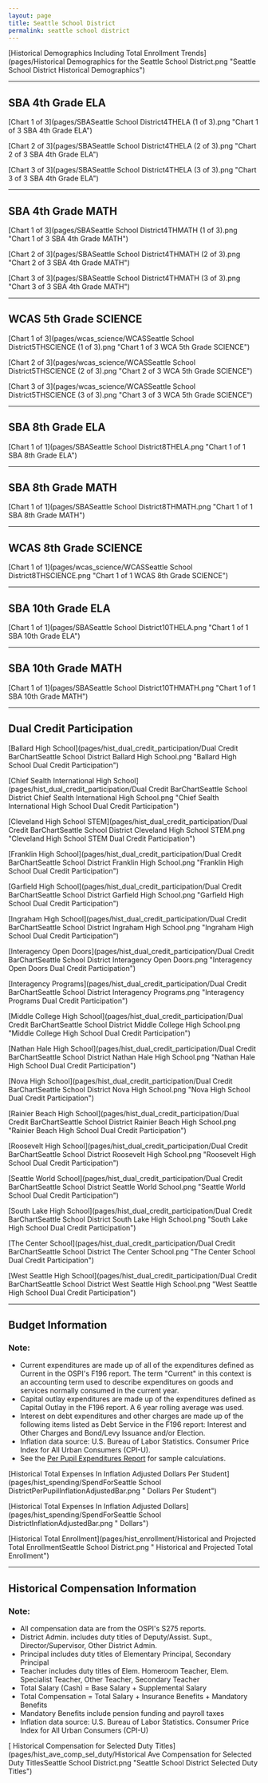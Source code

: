 ```yaml
---
layout: page
title: Seattle School District
permalink: seattle school district
---
```



[Historical Demographics Including Total Enrollment Trends](pages/Historical Demographics for the Seattle School District.png "Seattle School District Historical Demographics")

___

## SBA 4th Grade ELA

[Chart 1 of 3](pages/SBASeattle School District4THELA (1 of 3).png "Chart 1 of 3 SBA 4th Grade ELA")

[Chart 2 of 3](pages/SBASeattle School District4THELA (2 of 3).png "Chart 2 of 3 SBA 4th Grade ELA")

[Chart 3 of 3](pages/SBASeattle School District4THELA (3 of 3).png "Chart 3 of 3 SBA 4th Grade ELA")


___

## SBA 4th Grade MATH

[Chart 1 of 3](pages/SBASeattle School District4THMATH (1 of 3).png "Chart 1 of 3 SBA 4th Grade MATH")

[Chart 2 of 3](pages/SBASeattle School District4THMATH (2 of 3).png "Chart 2 of 3 SBA 4th Grade MATH")

[Chart 3 of 3](pages/SBASeattle School District4THMATH (3 of 3).png "Chart 3 of 3 SBA 4th Grade MATH")


___

## WCAS 5th Grade SCIENCE

[Chart 1 of 3](pages/wcas_science/WCASSeattle School District5THSCIENCE (1 of 3).png "Chart 1 of 3 WCA 5th Grade SCIENCE")

[Chart 2 of 3](pages/wcas_science/WCASSeattle School District5THSCIENCE (2 of 3).png "Chart 2 of 3 WCA 5th Grade SCIENCE")

[Chart 3 of 3](pages/wcas_science/WCASSeattle School District5THSCIENCE (3 of 3).png "Chart 3 of 3 WCA 5th Grade SCIENCE")


___

## SBA 8th Grade ELA

[Chart 1 of 1](pages/SBASeattle School District8THELA.png "Chart 1 of 1 SBA 8th Grade ELA")


___

## SBA 8th Grade MATH

[Chart 1 of 1](pages/SBASeattle School District8THMATH.png "Chart 1 of 1 SBA 8th Grade MATH")


___

## WCAS 8th Grade SCIENCE

[Chart 1 of 1](pages/wcas_science/WCASSeattle School District8THSCIENCE.png "Chart 1 of 1 WCAS 8th Grade SCIENCE")


___

## SBA 10th Grade ELA

[Chart 1 of 1](pages/SBASeattle School District10THELA.png "Chart 1 of 1 SBA 10th Grade ELA")


___

## SBA 10th Grade MATH

[Chart 1 of 1](pages/SBASeattle School District10THMATH.png "Chart 1 of 1 SBA 10th Grade MATH")


___

## Dual Credit Participation

[Ballard High School](pages/hist_dual_credit_participation/Dual Credit BarChartSeattle School District Ballard High School.png "Ballard High School Dual Credit Participation")

[Chief Sealth International High School](pages/hist_dual_credit_participation/Dual Credit BarChartSeattle School District Chief Sealth International High School.png "Chief Sealth International High School Dual Credit Participation")

[Cleveland High School STEM](pages/hist_dual_credit_participation/Dual Credit BarChartSeattle School District Cleveland High School STEM.png "Cleveland High School STEM Dual Credit Participation")

[Franklin High School](pages/hist_dual_credit_participation/Dual Credit BarChartSeattle School District Franklin High School.png "Franklin High School Dual Credit Participation")

[Garfield High School](pages/hist_dual_credit_participation/Dual Credit BarChartSeattle School District Garfield High School.png "Garfield High School Dual Credit Participation")

[Ingraham High School](pages/hist_dual_credit_participation/Dual Credit BarChartSeattle School District Ingraham High School.png "Ingraham High School Dual Credit Participation")

[Interagency Open Doors](pages/hist_dual_credit_participation/Dual Credit BarChartSeattle School District Interagency Open Doors.png "Interagency Open Doors Dual Credit Participation")

[Interagency Programs](pages/hist_dual_credit_participation/Dual Credit BarChartSeattle School District Interagency Programs.png "Interagency Programs Dual Credit Participation")

[Middle College High School](pages/hist_dual_credit_participation/Dual Credit BarChartSeattle School District Middle College High School.png "Middle College High School Dual Credit Participation")

[Nathan Hale High School](pages/hist_dual_credit_participation/Dual Credit BarChartSeattle School District Nathan Hale High School.png "Nathan Hale High School Dual Credit Participation")

[Nova High School](pages/hist_dual_credit_participation/Dual Credit BarChartSeattle School District Nova High School.png "Nova High School Dual Credit Participation")

[Rainier Beach High School](pages/hist_dual_credit_participation/Dual Credit BarChartSeattle School District Rainier Beach High School.png "Rainier Beach High School Dual Credit Participation")

[Roosevelt High School](pages/hist_dual_credit_participation/Dual Credit BarChartSeattle School District Roosevelt High School.png "Roosevelt High School Dual Credit Participation")

[Seattle World School](pages/hist_dual_credit_participation/Dual Credit BarChartSeattle School District Seattle World School.png "Seattle World School Dual Credit Participation")

[South Lake High School](pages/hist_dual_credit_participation/Dual Credit BarChartSeattle School District South Lake High School.png "South Lake High School Dual Credit Participation")

[The Center School](pages/hist_dual_credit_participation/Dual Credit BarChartSeattle School District The Center School.png "The Center School Dual Credit Participation")

[West Seattle High School](pages/hist_dual_credit_participation/Dual Credit BarChartSeattle School District West Seattle High School.png "West Seattle High School Dual Credit Participation")


___

## Budget Information
### Note:
- Current expenditures are made up of all of the expenditures defined as Current in the OSPI's F196 report. The term "Current" in this context is an accounting term used to describe expenditures on goods and services normally consumed in the current year.
- Capital outlay expenditures are made up of the expenditures defined as Capital Outlay in the F196 report. A 6 year rolling average was used.
- Interest on debt expenditures and other charges are made up of the following items listed as Debt Service in the F196 report: Interest and Other Charges and Bond/Levy Issuance and/or Election.
- Inflation data source: U.S. Bureau of Labor Statistics. Consumer Price Index for All Urban Consumers (CPI-U).
- See the [Per Pupil Expenditures Report](report_expenditures) for sample calculations.

[Historical Total Expenses In Inflation Adjusted Dollars Per Student](pages/hist_spending/SpendForSeattle School DistrictPerPupilInflationAdjustedBar.png " Dollars Per Student")

[Historical Total Expenses In Inflation Adjusted Dollars](pages/hist_spending/SpendForSeattle School DistrictInflationAdjustedBar.png " Dollars")

[Historical Total Enrollment](pages/hist_enrollment/Historical and Projected Total EnrollmentSeattle School District.png " Historical and Projected Total Enrollment")


___

## Historical Compensation Information
### Note:
- All compensation data are from the OSPI's S275 reports.
- District Admin. includes duty titles of Deputy/Assist. Supt., Director/Supervisor, Other District Admin.
- Principal includes duty titles of Elementary Principal, Secondary Principal
- Teacher includes duty titles of Elem. Homeroom Teacher, Elem. Specialist Teacher, Other Teacher, Secondary Teacher
- Total Salary (Cash) = Base Salary + Supplemental Salary
- Total Compensation = Total Salary + Insurance Benefits + Mandatory Benefits
- Mandatory Benefits include pension funding and payroll taxes
- Inflation data source: U.S. Bureau of Labor Statistics. Consumer Price Index for All Urban Consumers (CPI-U)

[ Historical Compensation for Selected Duty Titles](pages/hist_ave_comp_sel_duty/Historical Ave Compensation for Selected Duty TitlesSeattle School District.png "Seattle School District Selected Duty Titles")

